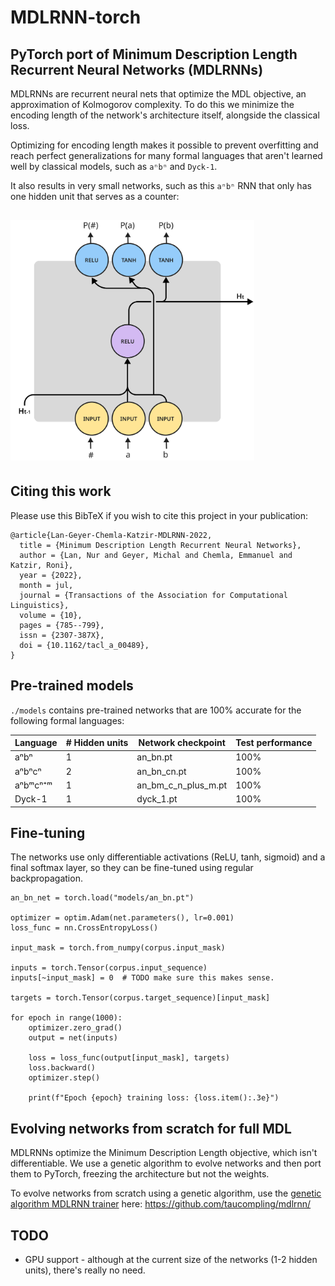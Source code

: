 # MDLRNN-torch 

## PyTorch port of Minimum Description Length Recurrent Neural Networks (MDLRNNs)

MDLRNNs are recurrent neural nets that optimize the MDL objective, an approximation of Kolmogorov complexity.
To do this we minimize the encoding length of the network's architecture itself, alongside the classical loss.

Optimizing for encoding length makes it possible to prevent overfitting and reach perfect generalizations for many formal languages that aren't learned well by classical models, such as `aⁿbⁿ` and `Dyck-1`.

It also results in very small networks, such as this `aⁿbⁿ` RNN that only has one hidden unit that serves as a counter:

<img src="assets/an_bn.png" width="390px" style="margin: 15px 0 5px 0"> 

## Citing this work

Please use this BibTeX if you wish to cite this project in your publication:

```
@article{Lan-Geyer-Chemla-Katzir-MDLRNN-2022,
  title = {Minimum Description Length Recurrent Neural Networks},
  author = {Lan, Nur and Geyer, Michal and Chemla, Emmanuel and Katzir, Roni},
  year = {2022},
  month = jul,
  journal = {Transactions of the Association for Computational Linguistics},
  volume = {10},
  pages = {785--799},
  issn = {2307-387X},
  doi = {10.1162/tacl_a_00489},
}
```

## Pre-trained models

`./models` contains pre-trained networks that are 100% accurate for the following formal languages:

| Language | # Hidden units | Network checkpoint  | Test performance |
|----------|----------------|---------------------|------------------|  
| aⁿbⁿ     | 1              | an_bn.pt            | 100%             |
| aⁿbⁿcⁿ   | 2              | an_bn_cn.pt         | 100%             | 
| aⁿbᵐcⁿ⁺ᵐ   | 1              | an_bm_c_n_plus_m.pt | 100%             | 
| Dyck-1   | 1              | dyck_1.pt           | 100%             | 


## Fine-tuning

The networks use only differentiable activations (ReLU, tanh, sigmoid) and a final softmax layer, so they can be fine-tuned using regular backpropagation.  

```
an_bn_net = torch.load("models/an_bn.pt")

optimizer = optim.Adam(net.parameters(), lr=0.001)
loss_func = nn.CrossEntropyLoss()

input_mask = torch.from_numpy(corpus.input_mask)

inputs = torch.Tensor(corpus.input_sequence)
inputs[~input_mask] = 0  # TODO make sure this makes sense.

targets = torch.Tensor(corpus.target_sequence)[input_mask]

for epoch in range(1000):
    optimizer.zero_grad()
    output = net(inputs)

    loss = loss_func(output[input_mask], targets)
    loss.backward()
    optimizer.step()

    print(f"Epoch {epoch} training loss: {loss.item():.3e}")
```

## Evolving networks from scratch for full MDL

MDLRNNs optimize the Minimum Description Length objective, which isn't differentiable. We use a genetic algorithm to evolve networks and then port them to PyTorch, freezing the architecture but not the weights. 

To evolve networks from scratch using a genetic algorithm, use the [genetic algorithm MDLRNN trainer](https://github.com/taucompling/mdlrnn) here:
https://github.com/taucompling/mdlrnn/


## TODO

- GPU support - although at the current size of the networks (1-2 hidden units), there's really no need.